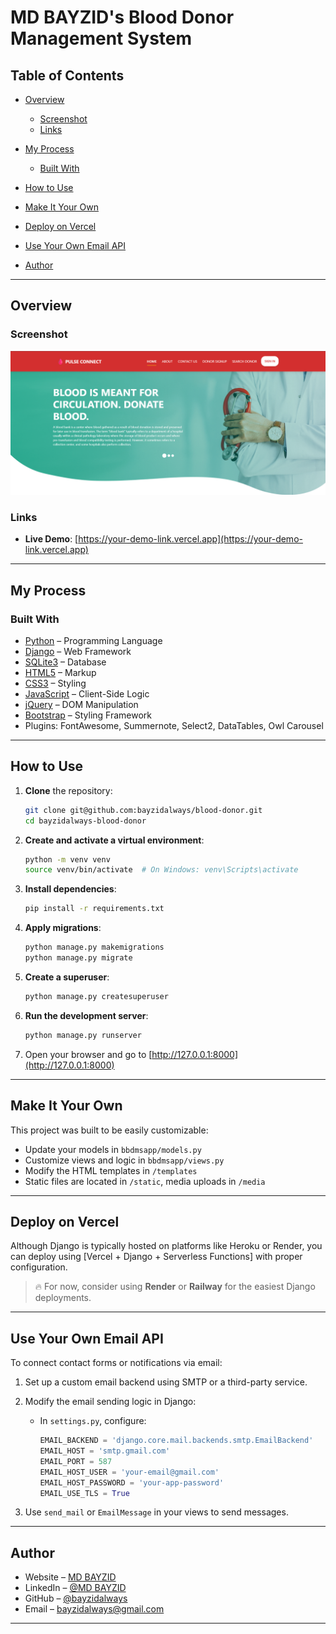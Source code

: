 # MD BAYZID's Blood Donor Management System

## Table of Contents

- [Overview](#overview)

  - [Screenshot](#screenshot)
  - [Links](#links)

- [My Process](#my-process)

  - [Built With](#built-with)

- [How to Use](#how-to-use)
- [Make It Your Own](#make-it-your-own)
- [Deploy on Vercel](#deploy-on-vercel)
- [Use Your Own Email API](#use-your-own-email-api)
- [Author](#author)

---

## Overview

### Screenshot

![](.//static/assets/img/banner.png)

### Links

- **Live Demo**: [https://your-demo-link.vercel.app](https://your-demo-link.vercel.app)

---

## My Process

### Built With

- [Python](https://www.python.org/) – Programming Language
- [Django](https://www.djangoproject.com/) – Web Framework
- [SQLite3](https://www.sqlite.org/index.html) – Database
- [HTML5](https://developer.mozilla.org/en-US/docs/Web/HTML) – Markup
- [CSS3](https://developer.mozilla.org/en-US/docs/Web/CSS) – Styling
- [JavaScript](https://developer.mozilla.org/en-US/docs/Web/JavaScript) – Client-Side Logic
- [jQuery](https://jquery.com/) – DOM Manipulation
- [Bootstrap](https://getbootstrap.com/) – Styling Framework
- Plugins: FontAwesome, Summernote, Select2, DataTables, Owl Carousel

---

## How to Use

1. **Clone** the repository:

   ```bash
   git clone git@github.com:bayzidalways/blood-donor.git
   cd bayzidalways-blood-donor
   ```

2. **Create and activate a virtual environment**:

   ```bash
   python -m venv venv
   source venv/bin/activate  # On Windows: venv\Scripts\activate
   ```

3. **Install dependencies**:

   ```bash
   pip install -r requirements.txt
   ```

4. **Apply migrations**:

   ```bash
   python manage.py makemigrations
   python manage.py migrate
   ```

5. **Create a superuser**:

   ```bash
   python manage.py createsuperuser
   ```

6. **Run the development server**:

   ```bash
   python manage.py runserver
   ```

7. Open your browser and go to [http://127.0.0.1:8000](http://127.0.0.1:8000)

---

## Make It Your Own

This project was built to be easily customizable:

- Update your models in `bbdmsapp/models.py`
- Customize views and logic in `bbdmsapp/views.py`
- Modify the HTML templates in `/templates`
- Static files are located in `/static`, media uploads in `/media`

---

## Deploy on Vercel

Although Django is typically hosted on platforms like Heroku or Render, you can deploy using \[Vercel + Django + Serverless Functions] with proper configuration.

> 🔥 For now, consider using **Render** or **Railway** for the easiest Django deployments.

---

## Use Your Own Email API

To connect contact forms or notifications via email:

1. Set up a custom email backend using SMTP or a third-party service.
2. Modify the email sending logic in Django:

   - In `settings.py`, configure:

     ```python
     EMAIL_BACKEND = 'django.core.mail.backends.smtp.EmailBackend'
     EMAIL_HOST = 'smtp.gmail.com'
     EMAIL_PORT = 587
     EMAIL_HOST_USER = 'your-email@gmail.com'
     EMAIL_HOST_PASSWORD = 'your-app-password'
     EMAIL_USE_TLS = True
     ```

3. Use `send_mail` or `EmailMessage` in your views to send messages.

---

## Author

- Website – [MD BAYZID](#)
- LinkedIn – [@MD BAYZID](https://www.linkedin.com/in/md-bayzid-211b67345)
- GitHub – [@bayzidalways](https://github.com/bayzidalways)
- Email – [bayzidalways@gmail.com](mailto:bayzidalways@gmail.com)

---
